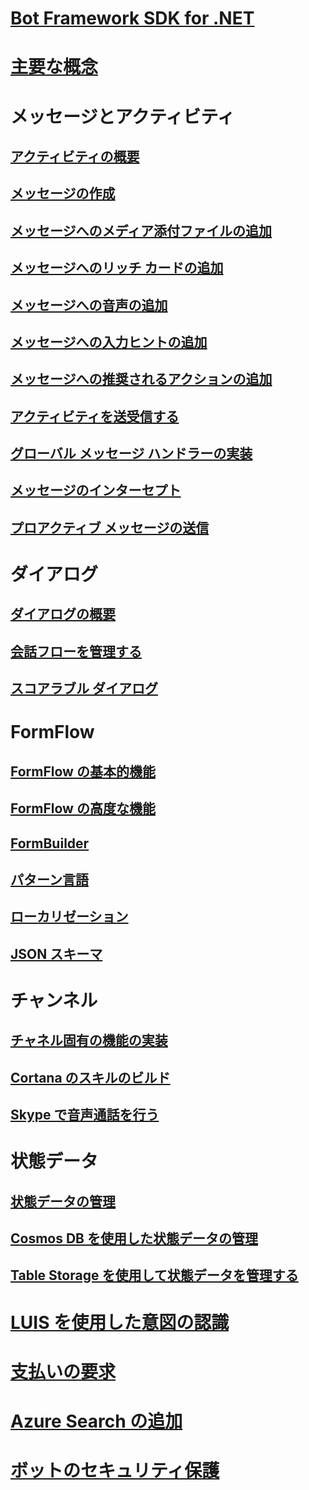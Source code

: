 # [Bot Framework SDK for .NET](bot-builder-dotnet-overview.md)
# [主要な概念](bot-builder-dotnet-concepts.md)
# メッセージとアクティビティ
## [アクティビティの概要](bot-builder-dotnet-activities.md)
## [メッセージの作成](bot-builder-dotnet-create-messages.md)
## [メッセージへのメディア添付ファイルの追加](bot-builder-dotnet-add-media-attachments.md)
## [メッセージへのリッチ カードの追加](bot-builder-dotnet-add-rich-card-attachments.md)
<!-- ## [Send carousel of cards](bot-builder-dotnet-add-carousel-card.md) -->
## [メッセージへの音声の追加](bot-builder-dotnet-text-to-speech.md)
## [メッセージへの入力ヒントの追加](bot-builder-dotnet-add-input-hints.md)
## [メッセージへの推奨されるアクションの追加](bot-builder-dotnet-add-suggested-actions.md)
## [アクティビティを送受信する](bot-builder-dotnet-connector.md)
## [グローバル メッセージ ハンドラーの実装](bot-builder-dotnet-global-handlers.md)
## [メッセージのインターセプト](bot-builder-dotnet-middleware.md)
## [プロアクティブ メッセージの送信](bot-builder-dotnet-proactive-messages.md)
# ダイアログ
## [ダイアログの概要](bot-builder-dotnet-dialogs.md)
## [会話フローを管理する](bot-builder-dotnet-manage-conversation-flow.md)
## [スコアラブル ダイアログ](bot-builder-dotnet-scorable-dialogs.md)
# FormFlow
## [FormFlow の基本的機能](bot-builder-dotnet-formflow.md)
## [FormFlow の高度な機能](bot-builder-dotnet-formflow-advanced.md)
## [FormBuilder](bot-builder-dotnet-formflow-formbuilder.md)
## [パターン言語](bot-builder-dotnet-formflow-pattern-language.md)
## [ローカリゼーション](bot-builder-dotnet-formflow-localize.md)
## [JSON スキーマ](bot-builder-dotnet-formflow-json-schema.md)
# チャンネル
## [チャネル固有の機能の実装](bot-builder-dotnet-channeldata.md)
## [Cortana のスキルのビルド](bot-builder-dotnet-cortana-skill.md)
## [Skype で音声通話を行う](bot-builder-dotnet-audio-calls.md)
<!--
## Conduct real-time media calls with Skype
### [Real-time media calling concepts](bot-builder-dotnet-real-time-media-concepts.md)
### [Requirements for real-time media bots](bot-builder-dotnet-real-time-media-requirements.md)
### [Build a real-time media bot](bot-builder-dotnet-real-time-audio-video-call-overview.md)
### [Deploy a real-time media bot](bot-builder-dotnet-real-time-deploy-visual-studio.md)
-->
# 状態データ
## [状態データの管理](bot-builder-dotnet-state.md)
## [Cosmos DB を使用した状態データの管理](bot-builder-dotnet-state-azure-cosmosdb.md)
## [Table Storage を使用して状態データを管理する](bot-builder-dotnet-state-azure-table-storage.md)
# [LUIS を使用した意図の認識](bot-builder-dotnet-luis-dialogs.md)
# [支払いの要求](bot-builder-dotnet-request-payment.md)
# [Azure Search の追加](bot-builder-dotnet-search-azure.md)
# [ボットのセキュリティ保護](bot-builder-dotnet-security.md)
